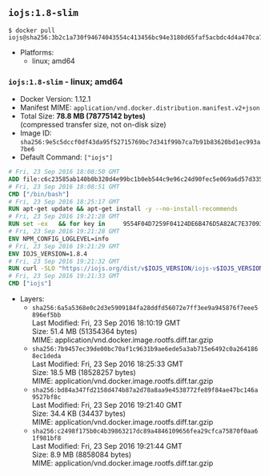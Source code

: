 ## `iojs:1.8-slim`

```console
$ docker pull iojs@sha256:3b2c1a730f94674043554c413456bc94e3180d65faf5acbdc4d4a470ca7e44f4
```

-	Platforms:
	-	linux; amd64

### `iojs:1.8-slim` - linux; amd64

-	Docker Version: 1.12.1
-	Manifest MIME: `application/vnd.docker.distribution.manifest.v2+json`
-	Total Size: **78.8 MB (78775142 bytes)**  
	(compressed transfer size, not on-disk size)
-	Image ID: `sha256:9e5c5dccf0df43da95f52715769bc7d341f99b7ca7b91b83620bd1ec993a7be6`
-	Default Command: `["iojs"]`

```dockerfile
# Fri, 23 Sep 2016 18:08:50 GMT
ADD file:c6c23585ab140b0b320d4e99bc1b0eb544c9e96c24d90fec5e069a6d57d335ca in / 
# Fri, 23 Sep 2016 18:08:51 GMT
CMD ["/bin/bash"]
# Fri, 23 Sep 2016 18:25:17 GMT
RUN apt-get update && apt-get install -y --no-install-recommends 		ca-certificates 		curl 		wget 	&& rm -rf /var/lib/apt/lists/*
# Fri, 23 Sep 2016 19:21:28 GMT
RUN set -ex   && for key in     9554F04D7259F04124DE6B476D5A82AC7E37093B     94AE36675C464D64BAFA68DD7434390BDBE9B9C5     0034A06D9D9B0064CE8ADF6BF1747F4AD2306D93     FD3A5288F042B6850C66B31F09FE44734EB7990E     71DCFD284A79C3B38668286BC97EC7A07EDE3FC1     DD8F2338BAE7501E3DD5AC78C273792F7D83545D   ; do     gpg --keyserver ha.pool.sks-keyservers.net --recv-keys "$key"   ; done
# Fri, 23 Sep 2016 19:21:28 GMT
ENV NPM_CONFIG_LOGLEVEL=info
# Fri, 23 Sep 2016 19:21:29 GMT
ENV IOJS_VERSION=1.8.4
# Fri, 23 Sep 2016 19:21:32 GMT
RUN curl -SLO "https://iojs.org/dist/v$IOJS_VERSION/iojs-v$IOJS_VERSION-linux-x64.tar.gz"   && curl -SLO "https://iojs.org/dist/v$IOJS_VERSION/SHASUMS256.txt.asc"   && gpg --verify SHASUMS256.txt.asc   && grep " iojs-v$IOJS_VERSION-linux-x64.tar.gz\$" SHASUMS256.txt.asc | sha256sum -c -   && tar -xzf "iojs-v$IOJS_VERSION-linux-x64.tar.gz" -C /usr/local --strip-components=1   && rm "iojs-v$IOJS_VERSION-linux-x64.tar.gz" SHASUMS256.txt.asc
# Fri, 23 Sep 2016 19:21:33 GMT
CMD ["iojs"]
```

-	Layers:
	-	`sha256:6a5a5368e0c2d3e5909184fa28ddfd56072e7ff3ee9a945876f7eee5896ef5bb`  
		Last Modified: Fri, 23 Sep 2016 18:10:19 GMT  
		Size: 51.4 MB (51354364 bytes)  
		MIME: application/vnd.docker.image.rootfs.diff.tar.gzip
	-	`sha256:7b9457ec39de00bc70af1c9631b9ae6ede5a3ab715e6492c0a2641868ec1deda`  
		Last Modified: Fri, 23 Sep 2016 18:25:33 GMT  
		Size: 18.5 MB (18528257 bytes)  
		MIME: application/vnd.docker.image.rootfs.diff.tar.gzip
	-	`sha256:bd84a347fd2158d474b87a2d78a8aa9e4538772fe89f84ae47bc146a9527bf8c`  
		Last Modified: Fri, 23 Sep 2016 19:21:40 GMT  
		Size: 34.4 KB (34437 bytes)  
		MIME: application/vnd.docker.image.rootfs.diff.tar.gzip
	-	`sha256:c2498f175b0c4b39863217dc89a4846109656fea29cfca75870f0aa61f981bf8`  
		Last Modified: Fri, 23 Sep 2016 19:21:44 GMT  
		Size: 8.9 MB (8858084 bytes)  
		MIME: application/vnd.docker.image.rootfs.diff.tar.gzip
